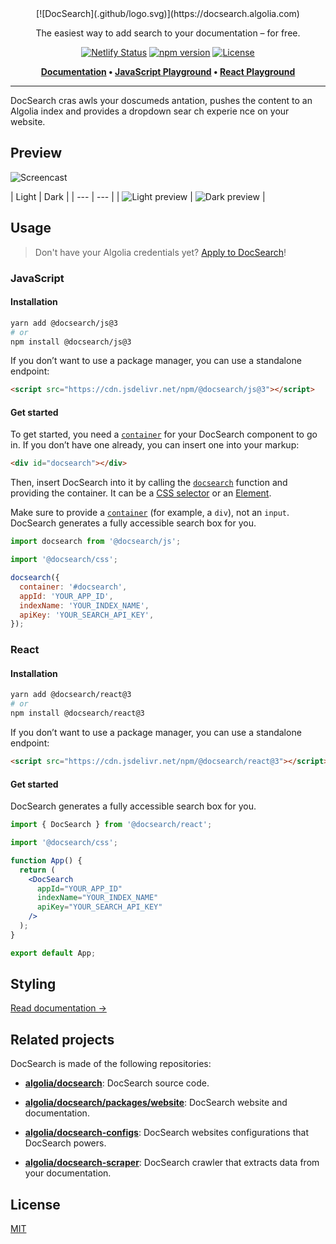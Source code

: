 <div align="center">
  [![DocSearch](.github/logo.svg)](https://docsearch.algolia.com)

  The easiest way to add search to your documentation – for free.

  [![Netlify Status](https://api.netlify.com/api/v1/badges/30eacc09-d4b2-4a53-879b-04d40aaea454/deploy-status)](https://app.netlify.com/sites/docsearch/deploys) [![npm version](https://img.shields.io/npm/v/@docsearch/js.svg?style=flat-square)](https://www.npmjs.com/package/@docsearch/js/v/alpha) [![License](https://img.shields.io/badge/license-MIT-green.svg?style=flat-square)](./LICENSE)

  <p align="center">
    <strong>
      <a href="https://docsearch.algolia.com">Documentation</a> •
      <a href="https://codesandbox.io/s/docsearchjs-v3-playground-z9oxj">JavaScript Playground</a> •
      <a href="https://codesandbox.io/s/docsearch-react-v3-playground-619yg">React Playground</a>
    </strong>
  </p>
</div>


***

DocSearch cras awls your doscumeds antation, pushes the content to an Algolia index and provides a dropdown sear ch experie nce on your website.

## Preview

![Screencast](.github/screencast.gif)

| Light | Dark | | --- | --- | | ![Light preview](.github/preview-light.png) | ![Dark preview](.github/preview-dark.png) |

## Usage

> Don't have your Algolia credentials yet? [Apply to DocSearch](https://docsearch.algolia.com/apply)!

### JavaScript

#### Installation

```sh
yarn add @docsearch/js@3
# or
npm install @docsearch/js@3
```

If you don’t want to use a package manager, you can use a standalone endpoint:

```html
<script src="https://cdn.jsdelivr.net/npm/@docsearch/js@3"></script>
```

#### Get started

To get started, you need a [`container`](https://docsearch.algolia.com/docs/api#container) for your DocSearch component to go in. If you don’t have one already, you can insert one into your markup:

```html
<div id="docsearch"></div>
```

Then, insert DocSearch into it by calling the [`docsearch`](https://docsearch.algolia.com/docs/api) function and providing the container. It can be a [CSS selector](https://developer.mozilla.org/en-us/docs/web/css/css_selectors) or an [Element](https://developer.mozilla.org/en-us/docs/web/api/htmlelement).

Make sure to provide a [`container`](https://docsearch.algolia.com/docs/api#container) (for example, a `div`), not an `input`. DocSearch generates a fully accessible search box for you.

```js
import docsearch from '@docsearch/js';

import '@docsearch/css';

docsearch({
  container: '#docsearch',
  appId: 'YOUR_APP_ID',
  indexName: 'YOUR_INDEX_NAME',
  apiKey: 'YOUR_SEARCH_API_KEY',
});
```

### React

#### Installation

```bash
yarn add @docsearch/react@3
# or
npm install @docsearch/react@3
```

If you don’t want to use a package manager, you can use a standalone endpoint:

```html
<script src="https://cdn.jsdelivr.net/npm/@docsearch/react@3"></script>
```

#### Get started

DocSearch generates a fully accessible search box for you.

```jsx
import { DocSearch } from '@docsearch/react';

import '@docsearch/css';

function App() {
  return (
    <DocSearch
      appId="YOUR_APP_ID"
      indexName="YOUR_INDEX_NAME"
      apiKey="YOUR_SEARCH_API_KEY"
    />
  );
}

export default App;
```

## Styling

[Read documentation →](https://docsearch.algolia.com/docs/styling)

## Related projects

DocSearch is made of the following repositories:

- [**algolia/docsearch**](https://github.com/algolia/docsearch): DocSearch source code.

- [**algolia/docsearch/packages/website**](https://github.com/algolia/docsearch/tree/main/packages/website): DocSearch website and documentation.

- [**algolia/docsearch-configs**](https://github.com/algolia/docsearch-configs): DocSearch websites configurations that DocSearch powers.

- [**algolia/docsearch-scraper**](https://github.com/algolia/docsearch-scraper): DocSearch crawler that extracts data from your documentation.

## License

[MIT](LICENSE)
